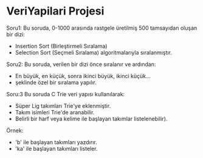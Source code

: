 # VeriYapilari Projesi

Soru1: Bu soruda, 0-1000 arasında rastgele üretilmiş 500 tamsayıdan oluşan bir dizi:
- Insertion Sort (Birleştirmeli Sıralama)
- Selection Sort (Seçmeli Sıralama)
algoritmalarıyla sıralanmıştır.

Soru2: Bu soruda, verilen bir dizi önce sıralanır ve ardından:
- En büyük, en küçük, sonra ikinci büyük, ikinci küçük...
- şeklinde özel bir sıralama yapılır.

Soru:3 Bu soruda C  Trie veri yapısı kullanılarak:
- Süper Lig takımları Trie'ye eklenmiştir.
- Takım isimleri Trie'de aranabilir.
- Belirli bir harf veya kelime ile başlayan takımlar listelenebilir).

Örnek:
- 'b' ile başlayan takımları yazdırır.
- 'ka' ile başlayan takımları listeler.

